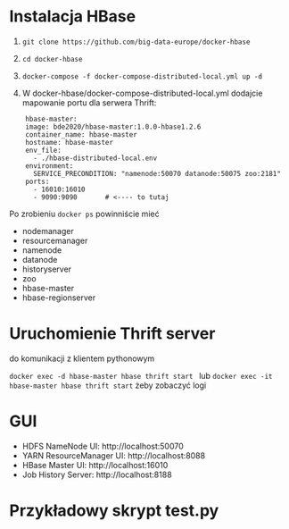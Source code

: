 # Instalacja HBase

1. ```git clone https://github.com/big-data-europe/docker-hbase ```

2. ``` cd docker-hbase ```
3. ``` docker-compose -f docker-compose-distributed-local.yml up -d ```

4. W docker-hbase/docker-compose-distributed-local.yml dodajcie mapowanie portu dla serwera Thrift:
``` 
    hbase-master:
    image: bde2020/hbase-master:1.0.0-hbase1.2.6
    container_name: hbase-master
    hostname: hbase-master
    env_file:
      - ./hbase-distributed-local.env
    environment:
      SERVICE_PRECONDITION: "namenode:50070 datanode:50075 zoo:2181"
    ports:
      - 16010:16010
      - 9090:9090       # <---- to tutaj
```

Po zrobieniu ``` docker ps ``` powinniście mieć 
* nodemanager
* resourcemanager
* namenode
* datanode
* historyserver
* zoo
* hbase-master
* hbase-regionserver

# Uruchomienie Thrift server

do komunikacji z klientem pythonowym

```docker exec -d hbase-master hbase thrift start ``` 
lub ``` docker exec -it hbase-master hbase thrift start ``` żeby zobaczyć logi


# GUI
* HDFS NameNode UI: http://localhost:50070
* YARN ResourceManager UI: http://localhost:8088
* HBase Master UI: http://localhost:16010
* Job History Server: http://localhost:8188

# Przykładowy skrypt test.py